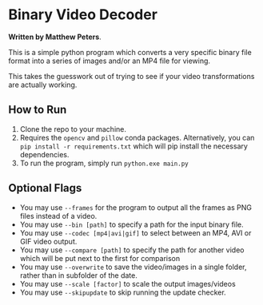 # Binary Video Decoder

**Written by Matthew Peters**.

This is a simple python program which converts a very specific binary file format into a series of images and/or an MP4 file for viewing.

This takes the guesswork out of trying to see if your video transformations are actually working.

## How to Run
1. Clone the repo to your machine.
2. Requires the `opencv` and `pillow` conda packages. Alternatively, you can `pip install -r requirements.txt` which will pip install the necessary dependencies.
3. To run the program, simply run `python.exe main.py`

## Optional Flags

- You may use `--frames` for the program to output all the frames as PNG files instead of a video.
- You may use `--bin [path]` to specify a path for the input binary file.
- You may use `--codec [mp4|avi|gif]` to select between an MP4, AVI or GIF video output.
- You may use `--compare [path]` to specify the path for another video which will be put next to the first for comparison
- You may use `--overwrite` to save the video/images in a single folder, rather than in subfolder of the date.
- You may use `--scale [factor]` to scale the output images/videos
- You may use `--skipupdate` to skip running the update checker.